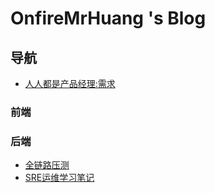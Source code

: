 # OnfireMrHuang 's Blog

## 导航

- [人人都是产品经理:需求](./产品/人人都是产品经理-需求.md)

### 前端

### 后端

- [全链路压测](./后端/全链路压测/链路压测.md)
- [SRE运维学习笔记](./后端/sre运维学习笔记/SRE运维解密.md)
